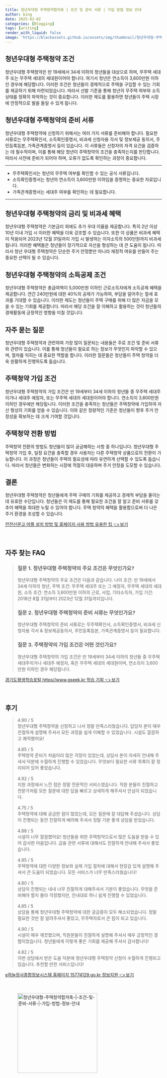```yaml
---
title: 청년우대형 주택청약합저축 | 조건 및 준비 서류 | 가입 방법 정보 안내
author: bing
date: 2025-02-02
categories: [Blogging]
tags: [writing]
render_with_liquid: false
image: 'https://blackassets.github.io/assets/img/thumbnail/청년우대형-주택청약합저축-|-조건-및-준비-서류-|-가입-방법-정보-안내.webp'
---
```



<h2 id='청년우대형주택청약조건'>청년우대형 주택청약 조건</h2>

<p>청년우대형 주택청약은 만 19세에서 34세 이하의 청년들을 대상으로 하며, 무주택 세대주 또는 무주택 세대의 세대원이어야 합니다. 여기서 청년은 연소득이 3,600만원 이하인 경우에 해당합니다. 이러한 조건은 청년들이 경제적으로 주택을 구입할 수 있는 기회를 제공하기 위해 마련되었습니다. 따라서 선발 기준을 통해 청년의 무주택 여부와 소득 상태를 정확히 파악하는 것이 중요합니다. 이러한 제도를 활용하면 청년들이 주택 시장에 안정적으로 발을 들일 수 있게 됩니다.</p>

<h2 id='청년우대형주택청약준비서류'>청년우대형 주택청약의 준비 서류</h2>

<p>청년우대형 주택청약에 신청하기 위해서는 여러 가지 서류를 준비해야 합니다. 필요한 서류로는 무주택확인서, 소득확인증명서, 비과세 신청자용 각서 및 정보제공 동의서, 주민등록등본, 가족관계증명서 등이 있습니다. 이 서류들은 신청자의 자격 요건을 검증하는 데 필수적이며, 이를 통해 해당 청년이 주택청약의 조건을 충족하는지를 판단합니다. 따라서 사전에 준비가 되어야 하며, 오류가 없도록 확인하는 과정이 중요합니다.</p>

<hr />

<ul>
    <li>무주택확인서는 청년의 무주택 여부를 확인할 수 있는 공식 서류입니다.</li>
    <li>소득확인증명서는 청년의 연소득이 3,600만원 이하임을 증명하는 중요한 자료입니다.</li>
    <li>가족관계증명서는 세대주 여부를 확인하는 데 필요합니다.</li>
</ul>

<hr />

<h2 id='청년우대형주택청약금리및비과세혜택'>청년우대형 주택청약의 금리 및 비과세 혜택</h2>

<p>청년우대형 주택청약은 기본금리 외에도 추가 우대 이율을 제공합니다. 특히 2년 이상 10년 이내 가입 시 이러한 혜택을 더욱 강조할 수 있습니다. 또한 이 상품은 비과세 혜택이 적용되어 2023년 12월 31일까지 가입 시 발생하는 이자소득의 500만원까지 비과세됩니다. 이러한 혜택들은 청년들이 장기적으로 자산을 형성하는 데 큰 도움이 됩니다. 따라서 청년 우대형 주택청약은 단순한 주거 안정뿐만 아니라 재정적 여유를 만들어 주는 중요한 선택이 될 수 있습니다.</p>

<h2 id='청년우대형주택청약소득공제조건'>청년우대형 주택청약의 소득공제 조건</h2>

<p>청년우대형 주택청약은 총급여액이 5,000만원 이하인 근로소득자에게 소득공제 혜택을 제공합니다. 연간 240만원에 대한 40%의 공제가 가능하여, 부담을 덜어주는 절세 효과를 기대할 수 있습니다. 이러한 제도는 청년들이 주택 구매를 위해 더 많은 자금을 모을 수 있는 기회를 제공합니다. 따라서 해당 조건을 잘 이해하고 활용하는 것이 청년들의 경제활동에 긍정적인 영향을 미칠 것입니다.</p>

<h2 id='자주묻는질문'>자주 묻는 질문</h2>

<p>청년우대형 주택청약과 관련하여 가장 많이 질문되는 내용들은 주로 조건 및 준비 서류와 관련이 있습니다. 이를 통해 청년들이 필요로 하는 정보가 무엇인지 파악할 수 있으며, 절차를 익히는 데 중요한 역할을 합니다. 이러한 질문들은 청년들이 주택 청약을 더욱 원활하게 진행하도록 돕습니다.</p>

<h2 id='주택청약가입조건'>주택청약 가입 조건</h2>

<p>청년우대형 주택청약의 가입 조건은 만 19세부터 34세 이하의 청년들 중 무주택 세대주이거나 세대주 예정자, 또는 무주택 세대의 세대원이어야 합니다. 연소득이 3,600만원 이하인 경우에만 해당됩니다. 이러한 조건을 충족하는 청년들은 주택청약에 가입하여 자산 형성의 기회를 얻을 수 있습니다. 이와 같은 정량적인 기준은 청년들이 향후 주거 안정성을 확보하는 데 크게 기여할 것입니다.</p>

<h2 id='주택청약전환방법'>주택청약 전환 방법</h2>

<p>주택청약 전환의 방법도 청년들이 많이 궁금해하는 사항 중 하나입니다. 청년우대형 주택청약 가입 후, 일정 요건을 충족할 경우 사용자는 다른 주택청약 상품으로의 전환이 가능합니다. 이 과정은 청년들이 주택의 필요성에 따라 유연하게 선택할 수 있도록 돕습니다. 따라서 청년들은 변화하는 시장에 적절히 대응하며 주거 안정을 도모할 수 있습니다.</p>

<h2 id='결론'>결론</h2>

<p>청년우대형 주택청약은 청년들에게 주택 구매의 기회를 제공하고 경제적 부담을 줄이는 데 유효한 수단입니다. 청년들은 이 제도를 통해 필요한 조건을 잘 알고 준비 서류를 갖추어 혜택을 최대한 누릴 수 있어야 합니다. 주택 청약의 혜택을 활용함으로써 더 나은 주거 환경을 조성할 수 있습니다.</p>


<p><a class="click-button" title="안전신문고 어플 설치 방법 및 홈페이지 사용 방법 유용한 팁" href="https://blackassets.github.io/posts/%EC%95%88%EC%A0%84%EC%8B%A0%EB%AC%B8%EA%B3%A0-%EC%96%B4%ED%94%8C-%EC%84%A4%EC%B9%98-%EB%B0%A9%EB%B2%95-%EB%B0%8F-%ED%99%88%ED%8E%98%EC%9D%B4%EC%A7%80-%EC%82%AC%EC%9A%A9-%EB%B0%A9%EB%B2%95-%EC%9C%A0%EC%9A%A9%ED%95%9C-%ED%8C%81/" rel="dofollow">안전신문고 어플 설치 방법 및 홈페이지 사용 방법 유용한 팁 👈 보기</a></p><br>
<h2 id='자주_찾는_FAQ'>자주 찾는 FAQ</h2>
<div itemscope="" itemtype="https://schema.org/FAQPage"> 
<blockquote> 
<div itemscope="" itemprop="mainEntity" itemtype="https://schema.org/Question"> 
<h3 itemprop="name">질문 1. 청년우대형 주택청약의 주요 조건은 무엇인가요?</h3> 
<div itemscope="" itemprop="acceptedAnswer" itemtype="https://schema.org/Answer"> 
<span itemprop="text"> 
<p>청년우대형 주택청약의 주요 조건은 다음과 같습니다. 나이 조건: 만 19세에서 34세 이하의 청년, 주택 조건: 무주택 세대주 또는 그 예정자, 무주택 세대의 세대원, 소득 조건: 연소득 3,600만원 이하의 근로, 사업, 기타소득자, 가입 기간: 2018년 8월 31일부터 2023년 12월 31일까지입니다.</p> 
</span> 
</div> 
</div> 

<div itemscope="" itemprop="mainEntity" itemtype="https://schema.org/Question"> 
<h3 itemprop="name">질문 2. 청년우대형 주택청약의 준비 서류는 무엇인가요?</h3> 
<div itemscope="" itemprop="acceptedAnswer" itemtype="https://schema.org/Answer"> 
<span itemprop="text"> 
<p>청년우대형 주택청약의 준비 서류로는 무주택확인서, 소득확인증명서, 비과세 신청자용 각서 & 정보제공동의서, 주민등록등본, 가족관계증명서 등이 필요합니다.</p> 
</span> 
</div> 
</div> 

<div itemscope="" itemprop="mainEntity" itemtype="https://schema.org/Question"> 
<h3 itemprop="name">질문 3. 주택청약의 가입 조건은 어떤 것인가요?</h3> 
<div itemscope="" itemprop="acceptedAnswer" itemtype="https://schema.org/Answer"> 
<span itemprop="text"> 
<p>청년우대형 주택청약의 가입 조건은 만 19세부터 34세 이하의 청년들 중 무주택 세대주이거나 세대주 예정자, 혹은 무주택 세대의 세대원이며, 연소득이 3,600만원 이하인 경우 해당됩니다.</p> 
</span> 
</div> 
</div> 
</blockquote> 
</div>
<p><a class="click-button" title="경기도평생학습포털 https//www.gseek.kr 학습 기회" href="https://blackassets.github.io/posts/%EA%B2%BD%EA%B8%B0%EB%8F%84%ED%8F%89%EC%83%9D%ED%95%99%EC%8A%B5%ED%8F%AC%ED%84%B8-httpswww.gseek.kr-%ED%95%99%EC%8A%B5-%EA%B8%B0%ED%9A%8C/" rel="dofollow">경기도평생학습포털 https//www.gseek.kr 학습 기회 👈 보기</a></p><br>
<h2 id='후기'>후기</h2>
<div itemscope itemtype="https://schema.org/Product">
  <blockquote>
  <div itemprop="review" itemscope itemtype="https://schema.org/Review">
      <div itemprop="reviewRating" itemscope itemtype="https://schema.org/Rating"> <span itemprop="ratingValue">4.90</span> / <span itemprop="bestRating">5</span> </div>
      <span itemprop="reviewBody">청년우대형 주택청약을 신청하고 나서 정말 만족스러웠습니다. 담당자 분이 매우 친절하게 설명해 주셔서 모든 과정을 쉽게 이해할 수 있었습니다. 시설도 깔끔하고 쾌적했어요!</span>
  </div>
  <br>
  <div itemprop="review" itemscope itemtype="https://schema.org/Review">
      <div itemprop="reviewRating" itemscope itemtype="https://schema.org/Rating"> <span itemprop="ratingValue">4.85</span> / <span itemprop="bestRating">5</span> </div>
      <span itemprop="reviewBody">주택청약 준비가 처음이라 많은 걱정이 있었는데, 상담사 분이 자세히 안내해 주셔서 덕분에 수월하게 진행할 수 있었습니다. 무엇보다 필요한 서류 목록이 잘 정리되어 있어 좋았습니다.</span>
  </div>
  <br>
  <div itemprop="review" itemscope itemtype="https://schema.org/Review">
      <div itemprop="reviewRating" itemscope itemtype="https://schema.org/Rating"> <span itemprop="ratingValue">4.92</span> / <span itemprop="bestRating">5</span> </div>
      <span itemprop="reviewBody">지원 과정에서 느낀 점은 정말 전문적인 서비스였습니다. 직원 분들이 친절하고 전문가처럼 모든 질문에 대한 답을 빠르고 상세하게 해주셔서 안심이 되었습니다.</span>
  </div>
  <br>
  <div itemprop="review" itemscope itemtype="https://schema.org/Review">
      <div itemprop="reviewRating" itemscope itemtype="https://schema.org/Rating"> <span itemprop="ratingValue">4.75</span> / <span itemprop="bestRating">5</span> </div>
      <span itemprop="reviewBody">주택청약에 대해 궁금한 점이 많았는데, 모든 질문에 잘 대답해 주셨습니다. 상담이 진행되는 동안 친절하게 배려해 주셔서 정말 기분 좋게 상담을 받았습니다.</span>
  </div>
  <br>
  <div itemprop="review" itemscope itemtype="https://schema.org/Review">
      <div itemprop="reviewRating" itemscope itemtype="https://schema.org/Rating"> <span itemprop="ratingValue">4.88</span> / <span itemprop="bestRating">5</span> </div>
      <span itemprop="reviewBody">시설이 너무 깔끔했어요! 청년들을 위한 주택청약으로서 많은 도움을 받을 수 있어 감사한 마음입니다. 금융 관련 서류에 대해서도 친절하게 안내해 주셔서 좋았습니다.</span>
  </div>
  <br>
  <div itemprop="review" itemscope itemtype="https://schema.org/Review">
      <div itemprop="reviewRating" itemscope itemtype="https://schema.org/Rating"> <span itemprop="ratingValue">4.95</span> / <span itemprop="bestRating">5</span> </div>
      <span itemprop="reviewBody">주택청약에 대한 다양한 정보와 실제 가입 절차에 대해서 현장감 있게 설명해 주셔서 큰 도움이 되었습니다. 모든 서비스가 너무 만족스러웠습니다!</span>
  </div>
  <br>
  <div itemprop="review" itemscope itemtype="https://schema.org/Review">
      <div itemprop="reviewRating" itemscope itemtype="https://schema.org/Rating"> <span itemprop="ratingValue">4.80</span> / <span itemprop="bestRating">5</span> </div>
      <span itemprop="reviewBody">상담이 진행되는 내내 너무 친절하게 대해주셔서 기분이 좋았습니다. 무엇을 준비해야 할지 몰라 걱정했지만, 안내대로 하니 쉽게 진행할 수 있었습니다.</span>
  </div>
  <br>
  <div itemprop="review" itemscope itemtype="https://schema.org/Review">
      <div itemprop="reviewRating" itemscope itemtype="https://schema.org/Rating"> <span itemprop="ratingValue">4.85</span> / <span itemprop="bestRating">5</span> </div>
      <span itemprop="reviewBody">상담을 통해 청년우대형 주택청약에 대한 궁금증이 모두 해소되었습니다. 정말 필요한 것만 잘 알려주셔서 좋았고, 무주택자로서 큰 힘이 되고 있습니다.</span>
  </div>
  <br>
  <div itemprop="review" itemscope itemtype="https://schema.org/Review">
      <div itemprop="reviewRating" itemscope itemtype="https://schema.org/Rating"> <span itemprop="ratingValue">4.90</span> / <span itemprop="bestRating">5</span> </div>
      <span itemprop="reviewBody">시설이 매우 깨끗했으며, 직원분들이 친절하게 설명해 주셔서 매우 긍정적인 경험이었습니다. 청년들에게 이렇게 좋은 기회를 제공해 주셔서 감사합니다!</span>
  </div>
  <br>
  <div itemprop="review" itemscope itemtype="https://schema.org/Review">
      <div itemprop="reviewRating" itemscope itemtype="https://schema.org/Rating"> <span itemprop="ratingValue">4.82</span> / <span itemprop="bestRating">5</span> </div>
      <span itemprop="reviewBody">이번 상담에서 받은 도움 덕분에 청년우대형 주택청약 신청이 수월하게 진행되고 있습니다. 추천할 만한 서비스입니다!</span>
  </div>
  </blockquote>
</div>
<p><a class="click-button" title="e하늘장사종합정보시스템 홈페이지 15774129.go.kr 정보지원" href="https://blackassets.github.io/posts/e%ED%95%98%EB%8A%98%EC%9E%A5%EC%82%AC%EC%A2%85%ED%95%A9%EC%A0%95%EB%B3%B4%EC%8B%9C%EC%8A%A4%ED%85%9C-%ED%99%88%ED%8E%98%EC%9D%B4%EC%A7%80-15774129.go.kr-%EC%A0%95%EB%B3%B4%EC%A7%80%EC%9B%90/" rel="dofollow">e하늘장사종합정보시스템 홈페이지 15774129.go.kr 정보지원 👈 보기</a></p><br>
<figure class="image"><img src="https://blackassets.github.io/assets/img/thumbnail/청년우대형-주택청약합저축-|-조건-및-준비-서류-|-가입-방법-정보-안내.webp" alt="청년우대형-주택청약합저축-|-조건-및-준비-서류-|-가입-방법-정보-안내" width="256" height="256"></figure>